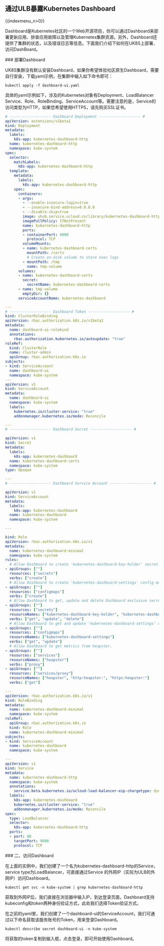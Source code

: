 ## 通过ULB暴露Kubernetes Dashboard

{{indexmenu_n>0}}

Dashboard是Kubernetes社区的一个Web开源项目，你可以通过Dashboard来部署更新应用、排查应用故障以及管理Kubernetes集群资源。另外，Dashboard还提供了集群的状态，以及错误日志等信息。下面我们介绍下如何在UK8S上部署、访问DashBoard。

\#\#\# 部署Dashboard

UK8S集群没有默认安装Dashboard，如果你希望体验社区原生Dashboard，需要自行安装，下载yaml示例，在集群中输入如下命令即可：

    kubectl apply -f dashboard-ui.yaml

具体的yaml示例如下，涉及的Kubernetes对象有Deployment、LoadBalancer
Service、Role、RoleBinding、ServiceAccount等。需要注意的是，Service的访问类型为HTTP，如果您希望使用HTTPS，请先购买SSL证书。

``` yaml
# ------------------- Dashboard Deployment ------------------- #
apiVersion: extensions/v1beta1
kind: Deployment
metadata:
  labels:
    k8s-app: kubernetes-dashboard-http
  name: kubernetes-dashboard-http
  namespace: kube-system
spec:
  selector:
    matchLabels:
      k8s-app: kubernetes-dashboard-http
  template:
    metadata:
      labels:
        k8s-app: kubernetes-dashboard-http
    spec:
      containers:
      - args:
        - --enable-insecure-login=true
        - --insecure-bind-address=0.0.0.0
        - --disable-skip=true
        image: uhub.service.ucloud.cn/library/kubernetes-dashboard-http
        imagePullPolicy: IfNotPresent
        name: kubernetes-dashboard-http
        ports:
        - containerPort: 9090
          protocol: TCP
        volumeMounts:
        - name: kubernetes-dashboard-certs
          mountPath: /certs
          # Create on-disk volume to store exec logs
        - mountPath: /tmp
          name: tmp-volume
      volumes:
      - name: kubernetes-dashboard-certs
        secret:
          secretName: kubernetes-dashboard-certs
      - name: tmp-volume
        emptyDir: {}
      serviceAccountName: kubernetes-dashboard

---
# ------------------- Dashboard Token ------------------- #
kind: ClusterRoleBinding
apiVersion: rbac.authorization.k8s.io/v1beta1
metadata:
  name: dashboard-ui-rolebind
  annotations:
    rbac.authorization.kubernetes.io/autoupdate: "true"
roleRef:
  kind: ClusterRole
  name: cluster-admin
  apiGroup: rbac.authorization.k8s.io
subjects:
- kind: ServiceAccount
  name: dashboard-ui
  namespace: kube-system
---
apiVersion: v1
kind: ServiceAccount
metadata:
  name: dashboard-ui
  namespace: kube-system
  labels:
    kubernetes.io/cluster-service: "true"
    addonmanager.kubernetes.io/mode: Reconcile

---
# ------------------- Dashboard Secret ------------------- #

apiVersion: v1
kind: Secret
metadata:
  labels:
    k8s-app: kubernetes-dashboard
  name: kubernetes-dashboard-certs
  namespace: kube-system
type: Opaque

---
# ------------------- Dashboard Service Account ------------------- #

apiVersion: v1
kind: ServiceAccount
metadata:
  labels:
    k8s-app: kubernetes-dashboard
  name: kubernetes-dashboard
  namespace: kube-system

---

kind: Role
apiVersion: rbac.authorization.k8s.io/v1
metadata:
  name: kubernetes-dashboard-minimal
  namespace: kube-system
rules:
  # Allow Dashboard to create 'kubernetes-dashboard-key-holder' secret.
- apiGroups: [""]
  resources: ["secrets"]
  verbs: ["create"]
  # Allow Dashboard to create 'kubernetes-dashboard-settings' config map.
- apiGroups: [""]
  resources: ["configmaps"]
  verbs: ["create"]
  # Allow Dashboard to get, update and delete Dashboard exclusive secrets.
- apiGroups: [""]
  resources: ["secrets"]
  resourceNames: ["kubernetes-dashboard-key-holder", "kubernetes-dashboard-certs"]
  verbs: ["get", "update", "delete"]
  # Allow Dashboard to get and update 'kubernetes-dashboard-settings' config map.
- apiGroups: [""]
  resources: ["configmaps"]
  resourceNames: ["kubernetes-dashboard-settings"]
  verbs: ["get", "update"]
  # Allow Dashboard to get metrics from heapster.
- apiGroups: [""]
  resources: ["services"]
  resourceNames: ["heapster"]
  verbs: ["proxy"]
- apiGroups: [""]
  resources: ["services/proxy"]
  resourceNames: ["heapster", "http:heapster:", "https:heapster:"]
  verbs: ["get"]

---
apiVersion: rbac.authorization.k8s.io/v1
kind: RoleBinding
metadata:
  name: kubernetes-dashboard-minimal
  namespace: kube-system
roleRef:
  apiGroup: rbac.authorization.k8s.io
  kind: Role
  name: kubernetes-dashboard-minimal
subjects:
- kind: ServiceAccount
  name: kubernetes-dashboard
  namespace: kube-system

---
apiVersion: v1
kind: Service
metadata:
  name: kubernetes-dashboard-http
  namespace: kube-system
  annotations:
    service.beta.kubernetes.io/ucloud-load-balancer-eip-chargetype: dynamic
  labels:
    k8s-app: kubernetes-dashboard
    kubernetes.io/cluster-service: "true"
    addonmanager.kubernetes.io/mode: Reconcile
spec:
  type: LoadBalancer
  selector:
    k8s-app: kubernetes-dashboard-http
  ports:
  - port: 80
    targetPort: 9090
    protocol: TCP

```

\#\#\# 二、访问Dashboard

在上面的实例中，我们创建了一个名为kubernetes-dashboard-http的Service，service
type为LoadBalancer，可直接通过Service 的外网IP（实际为ULB的外网IP）访问Dashboard。

    kubectl get svc -n kube-system | grep kubernetes-dashboard-http 

获取到外网IP后，我们直接在浏览器中输入IP，到达登录页面，Dashboard支持kubeconfig和token两种身份验证方式，此处我们选择Token验证方式。

在之前的yaml里，我们创建了一个dashboard-ui的ServiceAccount，我们可通过以下命名获取该服务账号的Token，用来登录Dashboard。

    kubectl describe secret dashboard-ui -n kube-system

将获取的token复制到输入框，点击登录，即可开始使用Dashboard。
